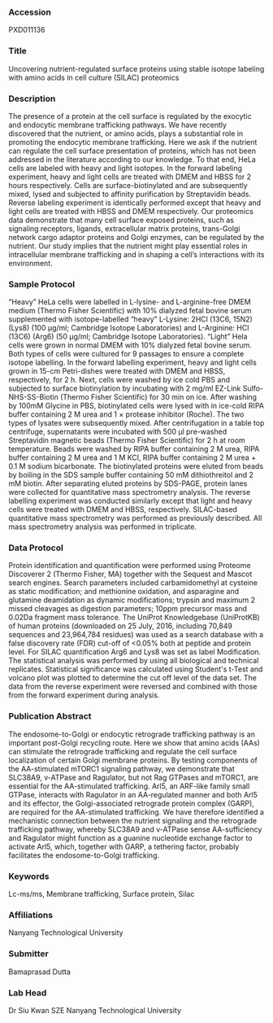 ### Accession
PXD011136

### Title
Uncovering nutrient-regulated surface proteins using stable isotope labeling with amino acids in cell culture (SILAC) proteomics

### Description
The presence of a protein at the cell surface is regulated by the exocytic and endocytic membrane trafficking pathways. We have recently discovered that the nutrient, or amino acids, plays a substantial role in promoting the endocytic membrane trafficking.  Here we ask if the nutrient can regulate the cell surface presentation of proteins, which has not been addressed in the literature according to our knowledge. To that end, HeLa cells are labeled with heavy and light isotopes. In the forward labeling experiment, heavy and light cells are treated with DMEM and HBSS for 2 hours respectively. Cells are surface-biotinylated and are subsequently mixed, lysed and subjected to affinity purification by Streptavidin beads. Reverse labeling experiment is identically performed except that heavy and light cells are treated with HBSS and DMEM respectively. Our proteomics data demonstrate that many cell surface exposed proteins, such as signaling receptors, ligands, extracellular matrix proteins, trans-Golgi network cargo adaptor proteins and Golgi enzymes, can be regulated by the nutrient. Our study implies that the nutrient might play essential roles in intracellular membrane trafficking and in shaping a cell’s interactions with its environment.

### Sample Protocol
“Heavy” HeLa cells were labelled in L-lysine- and L-arginine-free DMEM medium (Thermo Fisher Scientific) with 10% dialyzed fetal bovine serum supplemented with isotope-labelled “heavy” L-Lysine: 2HCl (13C6, 15N2) (Lys8) (100 μg/ml; Cambridge Isotope Laboratories) and L-Arginine: HCl (13C6) (Arg6) (50 μg/ml; Cambridge Isotope Laboratories). “Light” Hela cells were grown in normal DMEM with 10% dialyzed fetal bovine serum. Both types of cells were cultured for 9 passages to ensure a complete isotope labelling. In the forward labelling experiment, heavy and light cells grown in 15-cm Petri-dishes were treated with DMEM and HBSS, respectively, for 2 h. Next, cells were washed by ice cold PBS and subjected to surface biotinylation by incubating with 2 mg/ml EZ-Link Sulfo-NHS-SS-Biotin (Thermo Fisher Scientific) for 30 min on ice. After washing by 100mM Glycine in PBS, biotinylated cells were lysed with in ice-cold RIPA buffer containing 2 M urea and 1 × protease inhibitor (Roche). The two types of lysates were subsequently mixed. After centrifugation in a table top centrifuge, supernatants were incubated with 500 µl pre-washed Streptavidin magnetic beads (Thermo Fisher Scientific) for 2 h at room temperature. Beads were washed by RIPA buffer containing 2 M urea, RIPA buffer containing 2 M urea  and 1 M KCl, RIPA buffer containing 2 M urea + 0.1 M sodium bicarbonate. The biotinylated proteins were eluted from beads by boiling in the SDS sample buffer containing 50 mM dithiothreitol and 2 mM biotin. After separating eluted proteins by SDS-PAGE, protein lanes were collected for quantitative mass spectrometry analysis. The reverse labelling experiment was conducted similarly except that light and heavy cells were treated with DMEM and HBSS, respectively. SILAC-based quantitative mass spectrometry was performed as previously described. All mass spectrometry analysis was performed in triplicate.

### Data Protocol
Protein identification and quantification were performed using Proteome Discoverer 2  (Thermo Fisher, MA) together with the Sequest and Mascot search engines. Search parameters included carbamidomethyl at cysteine as static modification; and methionine oxidation, and asparagine and glutamine deamidation as dynamic modifications; trypsin and maximum 2 missed cleavages as digestion parameters; 10ppm precursor mass and 0.02Da fragment mass tolerance. The UniProt Knowledgebase (UniProtKB) of human proteins (downloaded on 25 July, 2016, including 70,849 sequences and 23,964,784 residues) was used as a search database with a false discovery rate (FDR) cut-off of <0.05% both at peptide and protein level. For SILAC quantification Arg6 and Lys8 was set as label Modification. The statistical analysis was performed by using all biological and technical replicates. Statistical significance was calculated using Student's t-Test and volcano plot was plotted to determine the cut off level of the data set. The data from the reverse experiment were reversed and combined with those from the forward experiment during analysis.

### Publication Abstract
The endosome-to-Golgi or endocytic retrograde trafficking pathway is an important post-Golgi recycling route. Here we show that amino acids (AAs) can stimulate the retrograde trafficking and regulate the cell surface localization of certain Golgi membrane proteins. By testing components of the AA-stimulated mTORC1 signaling pathway, we demonstrate that SLC38A9, v-ATPase and Ragulator, but not Rag GTPases and mTORC1, are essential for the AA-stimulated trafficking. Arl5, an ARF-like family small GTPase, interacts with Ragulator in an AA-regulated manner and both Arl5 and its effector, the Golgi-associated retrograde protein complex (GARP), are required for the AA-stimulated trafficking. We have therefore identified a mechanistic connection between the nutrient signaling and the retrograde trafficking pathway, whereby SLC38A9 and v-ATPase sense AA-sufficiency and Ragulator might function as a guanine nucleotide exchange factor to activate Arl5, which, together with GARP, a tethering factor, probably facilitates the endosome-to-Golgi trafficking.

### Keywords
Lc-ms/ms, Membrane trafficking, Surface protein, Silac

### Affiliations
Nanyang Technological University

### Submitter
Bamaprasad Dutta

### Lab Head
Dr Siu Kwan SZE
Nanyang Technological University


